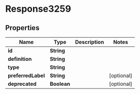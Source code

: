 
# Response3259

## Properties
Name | Type | Description | Notes
------------ | ------------- | ------------- | -------------
**id** | **String** |  | 
**definition** | **String** |  | 
**type** | **String** |  | 
**preferredLabel** | **String** |  |  [optional]
**deprecated** | **Boolean** |  |  [optional]



